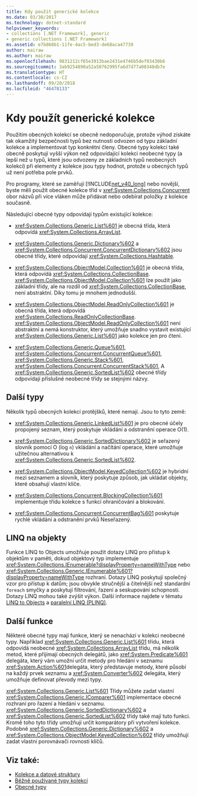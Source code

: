 ```yaml
---
title: Kdy použít generické kolekce
ms.date: 03/30/2017
ms.technology: dotnet-standard
helpviewer_keywords:
- collections [.NET Framework], generic
- generic collections [.NET Framework]
ms.assetid: e7b868b1-11fe-4ac5-bed3-de68aca47739
author: mairaw
ms.author: mairaw
ms.openlocfilehash: 9831212cf65e3913bae2431e4746b5def03430b6
ms.sourcegitcommit: 3ab9254890a52a50762995fa6d7d77a00348db7e
ms.translationtype: HT
ms.contentlocale: cs-CZ
ms.lasthandoff: 09/20/2018
ms.locfileid: "46478133"
---
```

# <a name="when-to-use-generic-collections"></a>Kdy použít generické kolekce
Použitím obecných kolekcí se obecně nedoporučuje, protože výhod získáte tak okamžitý bezpečnosti typů bez nutnosti odvozen od typu základní kolekce a implementovat typ konkrétní členy. Obecné typy kolekcí také obecně poskytují vyšší výkon než odpovídající kolekci neobecné typy (a lepší než u typů, které jsou odvozeny ze základních typů neobecných kolekcí) při elementy z kolekce jsou typy hodnot, protože u obecných typů už není potřeba pole prvků.  
  
 Pro programy, které se zaměřují [!INCLUDE[net_v40_long](../../../includes/net-v40-long-md.md)] nebo novější, byste měli použít obecné kolekce tříd v <xref:System.Collections.Concurrent> obor názvů při více vláken může přidávat nebo odebírat položky z kolekce současně.  
  
 Následující obecné typy odpovídají typům existující kolekce:  
  
-   <xref:System.Collections.Generic.List%601> je obecná třída, která odpovídá <xref:System.Collections.ArrayList>.  
  
-   <xref:System.Collections.Generic.Dictionary%602> a <xref:System.Collections.Concurrent.ConcurrentDictionary%602> jsou obecné třídy, které odpovídají <xref:System.Collections.Hashtable>.  
  
-   <xref:System.Collections.ObjectModel.Collection%601> je obecná třída, která odpovídá <xref:System.Collections.CollectionBase>. <xref:System.Collections.ObjectModel.Collection%601> lze použít jako základní třídy, ale na rozdíl od <xref:System.Collections.CollectionBase>, není abstraktní. Díky tomu je mnohem jednodušší.  
  
-   <xref:System.Collections.ObjectModel.ReadOnlyCollection%601> je obecná třída, která odpovídá <xref:System.Collections.ReadOnlyCollectionBase>. <xref:System.Collections.ObjectModel.ReadOnlyCollection%601> není abstraktní a nemá konstruktor, který umožňuje snadno vystavit existující <xref:System.Collections.Generic.List%601> jako kolekce jen pro čtení.  
  
-   <xref:System.Collections.Generic.Queue%601>, <xref:System.Collections.Concurrent.ConcurrentQueue%601>, <xref:System.Collections.Generic.Stack%601>, <xref:System.Collections.Concurrent.ConcurrentStack%601>, A <xref:System.Collections.Generic.SortedList%602> obecné třídy odpovídají příslušné neobecné třídy se stejnými názvy.  
  
## <a name="additional-types"></a>Další typy  
 Několik typů obecných kolekcí protějšků, které nemají. Jsou to tyto země:  
  
-   <xref:System.Collections.Generic.LinkedList%601> je pro obecné účely propojený seznam, který poskytuje vkládání a odstranění operace O(1).  
  
-   <xref:System.Collections.Generic.SortedDictionary%602> je seřazený slovník pomocí O (log `n`) vkládání a načítání operace, které umožňuje užitečnou alternativou k <xref:System.Collections.Generic.SortedList%602>.  
  
-   <xref:System.Collections.ObjectModel.KeyedCollection%602> je hybridní mezi seznamem a slovník, který poskytuje způsob, jak ukládat objekty, které obsahují vlastní klíče.  
  
-   <xref:System.Collections.Concurrent.BlockingCollection%601> implementuje třídu kolekce s funkcí ohraničování a blokování.  
  
-   <xref:System.Collections.Concurrent.ConcurrentBag%601> poskytuje rychlé vkládání a odstranění prvků Neseřazený.  
  
## <a name="linq-to-objects"></a>LINQ na objekty  
 Funkce LINQ to Objects umožňuje použít dotazy LINQ pro přístup k objektům v paměti, dokud objektový typ implementuje <xref:System.Collections.IEnumerable?displayProperty=nameWithType> nebo <xref:System.Collections.Generic.IEnumerable%601?displayProperty=nameWithType> rozhraní. Dotazy LINQ poskytují společný vzor pro přístup k datům; jsou obvykle stručnější a čitelnější než standardní `foreach` smyčky a poskytují filtrování, řazení a seskupování schopností. Dotazy LINQ mohou také zvýšit výkon. Další informace najdete v tématu [LINQ to Objects](https://msdn.microsoft.com/library/73cafe73-37cf-46e7-bfa7-97c7eea7ced9) a [paralelní LINQ (PLINQ)](../../../docs/standard/parallel-programming/parallel-linq-plinq.md).  
  
## <a name="additional-functionality"></a>Další funkce  
 Některé obecné typy mají funkce, který se nenachází v kolekci neobecné typy. Například <xref:System.Collections.Generic.List%601> třídu, která odpovídá neobecné <xref:System.Collections.ArrayList> třídu, má několik metod, které přijímají obecných delegátů, jako <xref:System.Predicate%601> delegáta, který vám umožní určit metody pro hledání v seznamu <xref:System.Action%601>delegáta, který představuje metody, které působí na každý prvek seznamu a <xref:System.Converter%602> delegáta, který umožňuje definovat převody mezi typy.  
  
 <xref:System.Collections.Generic.List%601> Třídy můžete zadat vlastní <xref:System.Collections.Generic.IComparer%601> implementace obecné rozhraní pro řazení a hledání v seznamu. <xref:System.Collections.Generic.SortedDictionary%602> a <xref:System.Collections.Generic.SortedList%602> třídy také mají tuto funkci. Kromě toho tyto třídy umožňují určit komparátory při vytvoření kolekce. Podobně <xref:System.Collections.Generic.Dictionary%602> a <xref:System.Collections.ObjectModel.KeyedCollection%602> třídy umožňují zadat vlastní porovnávači rovnosti klíčů.  
  
## <a name="see-also"></a>Viz také:

- [Kolekce a datové struktury](../../../docs/standard/collections/index.md)  
- [Běžně používané typy kolekcí](../../../docs/standard/collections/commonly-used-collection-types.md)  
- [Obecné typy](../../../docs/standard/generics/index.md)
